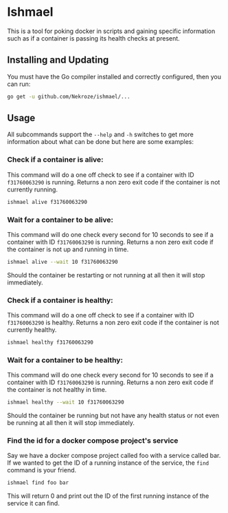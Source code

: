 # Ishmael

This is a tool for poking docker in scripts and gaining specific information such as if a container is passing its health checks at present.

## Installing and Updating

You must have the Go compiler installed and correctly configured, then you can run:

```bash
go get -u github.com/Nekroze/ishmael/...
```

## Usage

All subcommands support the `--help` and `-h` switches to get more information about what can be done but here are some examples:

### Check if a container is alive:

This command will do a one off check to see if a container with ID `f31760063290` is running. Returns a non zero exit code if the container is not currently running.

```bash
ishmael alive f31760063290
```
### Wait for a container to be alive:

This command will do one check every second for 10 seconds to see if a container with ID `f31760063290` is running. Returns a non zero exit code if the container is not up and running in time.

```bash
ishmael alive --wait 10 f31760063290
```

Should the container be restarting or not running at all then it will stop immediately.

### Check if a container is healthy:

This command will do a one off check to see if a container with ID `f31760063290` is healthy. Returns a non zero exit code if the container is not currently healthy.

```bash
ishmael healthy f31760063290
```

### Wait for a container to be healthy:

This command will do one check every second for 10 seconds to see if a container with ID `f31760063290` is running. Returns a non zero exit code if the container is not healthy in time.

```bash
ishmael healthy --wait 10 f31760063290
```

Should the container be running but not have any health status or not even be running at all then it will stop immediately.

### Find the id for a docker compose project's service

Say we have a docker compose project called foo with a service called bar. If we wanted to get the ID of a running instance of the service, the `find` command is your friend.

```bash
ishmael find foo bar
```

This will return 0 and print out the ID of the first running instance of the service it can find.
